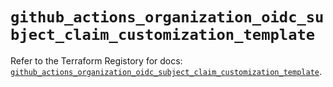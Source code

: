# `github_actions_organization_oidc_subject_claim_customization_template`

Refer to the Terraform Registory for docs: [`github_actions_organization_oidc_subject_claim_customization_template`](https://www.terraform.io/docs/providers/github/r/actions_organization_oidc_subject_claim_customization_template).
